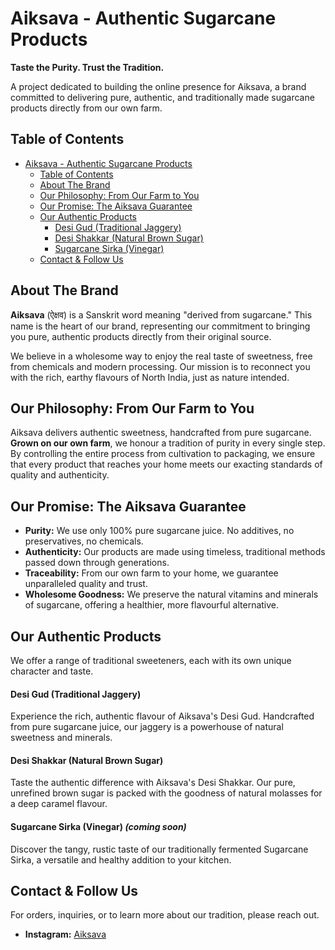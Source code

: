 # Aiksava - Authentic Sugarcane Products

**Taste the Purity. Trust the Tradition.**

A project dedicated to building the online presence for Aiksava, a brand committed to delivering pure, authentic, and traditionally made sugarcane products directly from our own farm.

## Table of Contents

- [Aiksava - Authentic Sugarcane Products](#aiksava---authentic-sugarcane-products)
  - [Table of Contents](#table-of-contents)
  - [About The Brand](#about-the-brand)
  - [Our Philosophy: From Our Farm to You](#our-philosophy-from-our-farm-to-you)
  - [Our Promise: The Aiksava Guarantee](#our-promise-the-aiksava-guarantee)
  - [Our Authentic Products](#our-authentic-products)
    - [Desi Gud (Traditional Jaggery)](#desi-gud-traditional-jaggery)
    - [Desi Shakkar (Natural Brown Sugar)](#desi-shakkar-natural-brown-sugar)
    - [Sugarcane Sirka (Vinegar)](#sugarcane-sirka-vinegar)
  - [Contact & Follow Us](#contact--follow-us)

## About The Brand

**Aiksava** (ऐक्षव) is a Sanskrit word meaning "derived from sugarcane." This name is the heart of our brand, representing our commitment to bringing you pure, authentic products directly from their original source.

We believe in a wholesome way to enjoy the real taste of sweetness, free from chemicals and modern processing. Our mission is to reconnect you with the rich, earthy flavours of North India, just as nature intended.

## Our Philosophy: From Our Farm to You

Aiksava delivers authentic sweetness, handcrafted from pure sugarcane. **Grown on our own farm**, we honour a tradition of purity in every single step. By controlling the entire process from cultivation to packaging, we ensure that every product that reaches your home meets our exacting standards of quality and authenticity.

## Our Promise: The Aiksava Guarantee

* **Purity:** We use only 100% pure sugarcane juice. No additives, no preservatives, no chemicals.
* **Authenticity:** Our products are made using timeless, traditional methods passed down through generations.
* **Traceability:** From our own farm to your home, we guarantee unparalleled quality and trust.
* **Wholesome Goodness:** We preserve the natural vitamins and minerals of sugarcane, offering a healthier, more flavourful alternative.

## Our Authentic Products

We offer a range of traditional sweeteners, each with its own unique character and taste.

#### Desi Gud (Traditional Jaggery)
Experience the rich, authentic flavour of Aiksava's Desi Gud. Handcrafted from pure sugarcane juice, our jaggery is a powerhouse of natural sweetness and minerals.

#### Desi Shakkar (Natural Brown Sugar)
Taste the authentic difference with Aiksava's Desi Shakkar. Our pure, unrefined brown sugar is packed with the goodness of natural molasses for a deep caramel flavour.

#### Sugarcane Sirka (Vinegar) *(coming soon)*
Discover the tangy, rustic taste of our traditionally fermented Sugarcane Sirka, a versatile and healthy addition to your kitchen.

## Contact & Follow Us

For orders, inquiries, or to learn more about our tradition, please reach out.

* **Instagram:** [Aiksava](https://instagram.com/aiksava)
